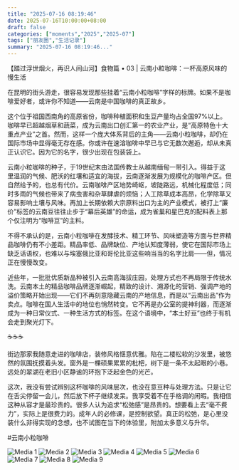 ```yaml
---
title: "2025-07-16 08:19:46"
date: 2025-07-16T10:00:00+08:00
draft: false
categories: ["moments","2025","2025-07"]
tags: ["朋友圈","生活记录"]
summary: "2025-07-16 08:19:46..."
---
```


【踏过浮世烟火，再识人间山河】食物篇 • 03 | 
云南小粒咖啡：一杯高原风味的慢生活

在昆明的街头游走，很容易发现那些挂着“云南小粒咖啡”字样的标牌。如果不是咖啡爱好者，或许你不知道——云南是中国咖啡的真正故乡。

这个位于祖国西南角的高原省份，咖啡种植面积和生豆产量均占全国97%以上。咖啡早已超越烟草和蔬菜，成为云南出口创汇第一的农业产业，是“高原特色十大重点产业”之首。然而，这样一个庞大体系背后的主角——云南小粒咖啡，却仍在国际市场中显得毫无存在感。你或许在速溶咖啡中早已与它无数次邂逅，却从未真正认识它。因为它的名字，很少出现在包装袋上。

云南小粒咖啡的种子，于19世纪末由法国传教士从越南缅甸一带引入。得益于这里温润的气候、肥沃的红壤和适宜的海拔，云南逐渐发展为规模化的咖啡产区。但自然给予的，也总有代价。云南咖啡产区地势崎岖，坡陡路远，机械化程度低；同时多雨的气候也带来了病虫害和杂草肆虐的烦恼；人工除草成本高昂，化学除草又容易影响土壤与风味。再加上长期依赖大宗原料出口为主的产业模式，被打上“廉价”标签的云南豆往往止步于“幕后英雄”的命运，成为雀巢和星巴克的配料表上那个仅注明为“咖啡豆”的主料。

不得不承认的是，云南小粒咖啡在发酵技术、精工环节、风味塑造等方面与世界精品咖啡仍有不小差距。精品率低、品牌缺位、产地认知度薄弱，使它在国际市场上缺乏话语权，也难以与埃塞俄比亚和哥伦比亚这些响当当的名字比肩——但，情况正在慢慢改变。

近些年，一批批优质新品种被引入云南高海拔庄园，处理方式也不再局限于传统水洗。云南本土的精品咖啡品牌逐渐崛起，精致的设计、溯源化的营销、强调产地的溢价策略开始出现——它们不再刻意隐藏云南的产地信息，而是以“云南出品”作为卖点。咖啡在国人生活中的地位也悄然转变。它不再是办公室的提神利器，而逐渐成为一种日常仪式、一种生活方式的标签。在这个语境中，“本土好豆”也终于有机会走到聚光灯下。

☕☕☕

街边那家我随意走进的咖啡店，装修风格惬意优雅。陷在二楼松软的沙发里，被悠然的氛围抚摸着头发。窗外是一棵硕果累累的枇杷，树下是一条不太起眼的小巷。远处的翠湖在老旧小区静谧的环抱下泛起金色的光芒。

这次，我没有尝试辨别这杯咖啡的风味层次，也没在意豆种与处理方法。只是让它在舌尖停留一会儿，然后放下杯子继续发呆。我享受着不在乎格调的闲暇。我相信这种从容才是最珍贵的。很多人认为追求“松弛感”是昂贵的。想要看上去“毫不费力”，实际上是很费力的。成年人的必修课，是控制欲望。真正的松弛，是心里没装什么非得实现的念想，也不试图在当下的体验里，附加太多意义与升华。

#云南小粒咖啡

![Media 1](/Moments/photos/2025-07-16/202507160819460.jpg)
![Media 2](/Moments/photos/2025-07-16/202507160819461.jpg)
![Media 3](/Moments/photos/2025-07-16/202507160819462.jpg)
![Media 4](/Moments/photos/2025-07-16/202507160819463.jpg)
![Media 5](/Moments/photos/2025-07-16/202507160819464.jpg)
![Media 6](/Moments/photos/2025-07-16/202507160819465.jpg)
![Media 7](/Moments/photos/2025-07-16/202507160819466.jpg)
![Media 8](/Moments/photos/2025-07-16/202507160819467.jpg)
![Media 9](/Moments/photos/2025-07-16/202507160819468.jpg)

